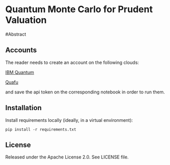 # Quantum Monte Carlo for Prudent Valuation

#Abstract


## Accounts

The reader needs to create an account on the following clouds:

 [IBM Quantum](https://quantum.ibm.com/)

 [Quafu](https://quafu.baqis.ac.cn/#/home)

and save the api token on the corresponding notebook in order to run them. 


## Installation

Install requirements locally (ideally, in a virtual environment):

    pip install -r requirements.txt


## License

Released under the Apache License 2.0. See LICENSE file.
